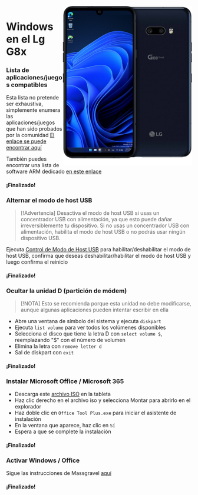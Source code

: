 <img align="right" src="/devices/mh2lm.png" width="350" alt="Windows en el Lg G8x">

# Windows en el Lg G8x

### Lista de aplicaciones/juegos compatibles
Esta lista no pretende ser exhaustiva, simplemente enumera las aplicaciones/juegos que han sido probados por la comunidad
[El enlace se puede encontrar aquí](https://docs.google.com/spreadsheets/d/1XYuoySgYQE0HL573sA-0RGMX7I4lt5rWJuQ8Z8yRJNY/edit?usp=drivesdk)

También puedes encontrar una lista de software ARM dedicado [en este enlace](https://armrepo.ver.lt/)

#### ¡Finalizado!

### Alternar el modo de host USB
> [!Advertencia]
> Desactiva el modo de host USB si usas un concentrador USB con alimentación, ya que esto puede dañar irreversiblemente tu dispositivo. Si no usas un concentrador USB con alimentación, habilita el modo de host USB o no podrás usar ningún dispositivo USB.

Ejecuta [Control de Modo de Host USB](https://github.com/erdilS/Port-Windows-11-Xiaomi-Pad-5/releases/download/USBHost/USB.Host.Mode.Control.V4.0.vbs) para habilitar/deshabilitar el modo de host USB, confirma que deseas deshabilitar/habilitar el modo de host USB y luego confirma el reinicio

#### ¡Finalizado!

### Ocultar la unidad D (partición de módem)
> [!NOTA]
> Esto se recomienda porque esta unidad no debe modificarse, aunque algunas aplicaciones pueden intentar escribir en ella

- Abre una ventana de símbolo del sistema y ejecuta ```diskpart```
- Ejecuta ```list volume``` para ver todos los volúmenes disponibles
- Selecciona el disco que tiene la letra D con ```select volume $```, reemplazando "$" con el número de volumen
- Elimina la letra con ```remove letter d```
- Sal de diskpart con ```exit```

#### ¡Finalizado!

### Instalar Microsoft Office / Microsoft 365
- Descarga este [archivo ISO](https://mega.nz/file/hjAiSL4T#G7kOKpsUFpyL2UW9RQmY2e96urcQW5xZKdc7ciaNOy8) en la tableta
- Haz clic derecho en el archivo iso y selecciona Montar para abrirlo en el explorador
- Haz doble clic en ```Office Tool Plus.exe``` para iniciar el asistente de instalación
- En la ventana que aparece, haz clic en `Sí`
- Espera a que se complete la instalación

#### ¡Finalizado!

### Activar Windows / Office
Sigue las instrucciones de Massgravel [aquí](https://github.com/massgravel/Microsoft-Activation-Scripts)

#### ¡Finalizado!
